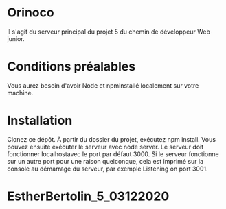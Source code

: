 # Orinoco
Il s'agit du serveur principal du projet 5 du chemin de développeur Web junior.

# Conditions préalables
Vous aurez besoin d'avoir Node et npminstallé localement sur votre machine.

# Installation
Clonez ce dépôt. À partir du dossier du projet, exécutez npm install. Vous pouvez ensuite exécuter le serveur avec node server. Le serveur doit fonctionner localhostavec le port par défaut 3000. Si le serveur fonctionne sur un autre port pour une raison quelconque, cela est imprimé sur la console au démarrage du serveur, par exemple Listening on port 3001.
# EstherBertolin_5_03122020

